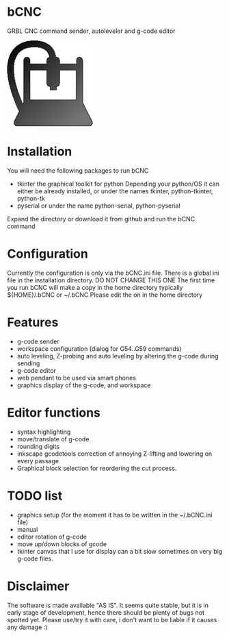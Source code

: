 bCNC
====

GRBL CNC command sender, autoleveler and g-code editor

![bCNC screenshot](https://github.com/vlachoudis/bCNC/blob/master/bCNC.png)

# Installation
You will need the following packages to run bCNC
- tkinter the graphical toolkit for python
  Depending your python/OS it can either be already installed,
  or under the names tkinter, python-tkinter, python-tk
- pyserial or under the name python-serial, python-pyserial

Expand the directory or download it from github
and run the bCNC command

# Configuration
Currently the configuration is only via the bCNC.ini file.
There is a global ini file in the installation directory.
DO NOT CHANGE THIS ONE
The first time you run bCNC will make a copy in the home
directory typically ${HOME}/.bCNC  or ~/.bCNC
Please edit the on in the home directory

# Features
- g-code sender
- workspace configuration (dialog for G54..G59 commands)
- auto leveling, Z-probing and auto leveling by altering the g-code during
  sending
- g-code editor
- web pendant to be used via smart phones
- graphics display of the g-code, and workspace

# Editor functions
- syntax highlighting
- move/translate of g-code
- rounding digits
- inkscape gcodetools correction of annoying Z-lifting and lowering on every
  passage
- Graphical block selection for reordering the cut process.

# TODO list
- graphics setup (for the moment it has to be written in the ~/.bCNC.ini file)
- manual
- editor rotation of g-code
- move up/down blocks of gcode
- tkinter canvas that I use for display can a bit slow sometimes on very big
  g-code files.

# Disclaimer
  The software is made available "AS IS". It seems quite stable, but it is in
  early stage of development, hence there should be plenty of bugs not spotted
  yet. Please use/try it with care, i don't want to be liable if it causes any
  damage :)


